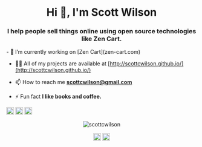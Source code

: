 <h1 align="center">Hi 👋, I'm Scott Wilson</h1>
<h3 align="center">I help people sell things online using open source technologies like Zen Cart.</h3>
- 🔭 I’m currently working on [Zen Cart](zen-cart.com)

- 👨‍💻 All of my projects are available at [http://scottcwilson.github.io/](http://scottcwilson.github.io/)

- 📫 How to reach me **scottcwilson@gmail.com**

- ⚡ Fun fact **I like books and coffee.**

<p align="left"><img src="https://devicons.github.io/devicon/devicon.git/icons/mysql/mysql-original-wordmark.svg" alt="mysql" width="20" height="20"/> <img src="https://devicons.github.io/devicon/devicon.git/icons/php/php-original.svg" alt="php" width="20" height="20"/> <img src="https://devicons.github.io/devicon/devicon.git/icons/linux/linux-original.svg" alt="linux" width="20" height="20"/></p><p align="center"> <img src="https://github-readme-stats.vercel.app/api?username=scottcwilson&show_icons=true" alt="scottcwilson" /> </p>

<p align="center">
<a href="https://twitter.com/thatsoftwareguy" target="blank"><img align="center" src="https://cdn.jsdelivr.net/npm/simple-icons@3.0.1/icons/twitter.svg" alt="thatsoftwareguy" height="20" width="20" /></a>
<a href="https://stackoverflow.com/users/319741" target="blank"><img align="center" src="https://cdn.jsdelivr.net/npm/simple-icons@3.0.1/icons/stackoverflow.svg" alt="319741" height="20" width="20" /></a>
</p>
